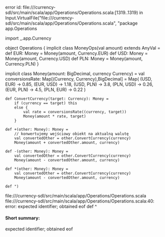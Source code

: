 error id: file://<WORKSPACE>/currency-sdl/src/main/scala/app/Operations/Operations.scala:[1319..1319) in Input.VirtualFile("file://<WORKSPACE>/currency-sdl/src/main/scala/app/Operations/Operations.scala", "package app.Operations


import _.app.Currency

object Operations {
    implicit class MoneyOps(val amount) extends AnyVal =
        def EUR: Money = Money(amount, Currency.EUR)
        def USD: Money = Money(amount, Currency.USD)
        def PLN: Money = Money(amount, Currency.PLN)
}

implicit class Money(amount: BigDecimal, currency Currency) =
    val conversionsRate: Map[(Currency, Currency),BigDecimal] = Map(
        (USD, EUR) -> 0.85, (EUR, USD) -> 1.18,
        (USD, PLN) -> 3.8,  (PLN, USD) -> 0.26,
        (EUR, PLN) -> 4.5,  (PLN, EUR) -> 0.22
    )

    def ConvertCurrency(target: Currency): Money =
        if (currency == target) this
        else {
            val rate = conversionsRate((currency, target))
            Money(amount * rate, target)
        }
    
    def +(other: Money): Money =
        // konwertujemy wejściowy obiekt na aktualną walutę
        val convertedOther = other.ConvertCurrency(currency)
        Money(amount + convertedOther.amount, currency)
    
    def -(other: Money): Money =
        val convertedOther = other.ConvertCurrency(currency)
        Money(amount - convertedOther.amount, currency)
    
    def *(other: Money): Money =
        val convertedOther = other.ConvertCurrency(currency)
        Money(amount - convertedOther.amount, currency)
    
    def ")
file://<WORKSPACE>/currency-sdl/src/main/scala/app/Operations/Operations.scala
file://<WORKSPACE>/currency-sdl/src/main/scala/app/Operations/Operations.scala:40: error: expected identifier; obtained eof
    def 
        ^
#### Short summary: 

expected identifier; obtained eof